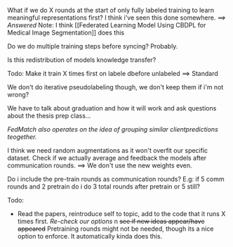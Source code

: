 What if we do X rounds at the start of only fully labeled training to learn meaningful representations first? I think i've seen this done somewhere. *==>* *Answered*
	Note: I think [[Federated Learning Model Using CBDPL for Medical Image Segmentation]] does this

Do we do multiple training steps before syncing? Probably.

Is this redistribution of models knowledge transfer?

Todo: Make it train X times first on labele dbefore unlabeled ==> Standard

We don't do iterative pseudolabeling though, we don't keep them if i'm not wrong?

We have to talk about graduation and how it will work and ask questions about the thesis prep class...

*FedMatch also operates on the idea of grouping similar clientpredictions teogether.*

I think we need random augmentations as it won't overfit our specific dataset. Check if we actually average and feedback the models after communication rounds. ==> We don't use the new weights even.

Do i include the pre-train rounds as communication rounds? E.g: if 5 comm rounds and 2 pretrain do i do 3 total rounds after pretrain or 5 still?

Todo:
- Read the papers, reintroduce self to topic, add to the code that it runs X times first. *Re-check our options* n ~~see if new ideas appear/have appeared~~
Pretraining rounds might not be needed, though its a nice option to enforce. It automatically kinda does this.
